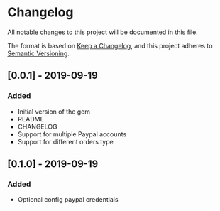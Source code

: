 # Changelog
All notable changes to this project will be documented in this file.

The format is based on [Keep a Changelog](https://keepachangelog.com/en/1.0.0/),
and this project adheres to [Semantic Versioning](https://semver.org/spec/v2.0.0.html).

## [0.0.1] - 2019-09-19
### Added
- Initial version of the gem
- README
- CHANGELOG
- Support for multiple Paypal accounts
- Support for different orders type

## [0.1.0] - 2019-09-19
### Added
- Optional config paypal credentials